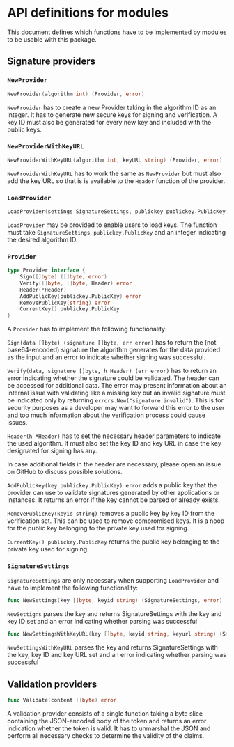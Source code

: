 API definitions for modules
===========================

This document defines which functions have to be implemented by modules to be usable with this package.

Signature providers
-------------------

### `NewProvider`

```go
NewProvider(algorithm int) (Provider, error)
```

`NewProvider` has to create a new Provider taking in the algorithm ID as an integer.
It has to generate new secure keys for signing and verification.
A key ID must also be generated for every new key and included with the public keys.

### `NewProviderWithKeyURL`

```go
NewProviderWithKeyURL(algorithm int, keyURL string) (Provider, error)
```

`NewProviderWithKeyURL` has to work the same as `NewProvider` but must also add the key URL so that is is available to the `Header` function of the provider.

### `LoadProvider`

```go
LoadProvider(settings SignatureSettings, publickey publickey.PublicKey, algorithm int) (Provider, error)
```

`LoadProvider` may be provided to enable users to load keys.
The function must take `SignatureSettings`, `publickey.PublicKey` and an integer indicating the desired algorithm ID.

### `Provider`

```go
type Provider interface {
	Sign([]byte) ([]byte, error)
	Verify([]byte, []byte, Header) error
	Header(*Header)
	AddPublicKey(publickey.PublicKey) error
	RemovePublicKey(string) error
	CurrentKey() publickey.PublicKey
}
```

A `Provider` has to implement the following functionality:

`Sign(data []byte) (signature []byte, err error)` has to return the (not base64-encoded) signature the algorithm generates for the data provided as the input and an error to indicate whether signing was successful.

`Verify(data, signature []byte, h Header) (err error)` has to return an error indicating whether the signature could be validated. The header can be accessed for additional data. The error may present information about an internal issue with validating like a missing key but an invalid signature must be indicated only by returning `errors.New("signature invalid")`. This is for security purposes as a developer may want to forward this error to the user and too much information about the verification process could cause issues.

`Header(h *Header)` has to set the necessary header parameters to indicate the used algorithm. It must also set the key ID and key URL in case the key designated for signing has any.

In case additional fields in the header are necessary, please open an issue on GitHub to discuss possible solutions.

`AddPublicKey(key publickey.PublicKey) error` adds a public key that the provider can use to validate signatures generated by other applications or instances. It returns an error if the key cannot be parsed or already exists.

`RemovePublicKey(keyid string)` removes a public key by key ID from the verification set. This can be used to remove compromised keys. It is a noop for the public key belonging to the private key used for signing.

`CurrentKey() publickey.PublicKey` returns the public key belonging to the private key used for signing.

### `SignatureSettings`

`SignatureSettings` are only necessary when supporting `LoadProvider` and have to implement the following functionality:

```go
func NewSettings(key []byte, keyid string) (SignatureSettings, error)
```

`NewSettigns` parses the key and returns SignatureSettings with the key and key ID set and an error indicating whether parsing was successful

```go
func NewSettingsWithKeyURL(key []byte, keyid string, keyurl string) (SignatureSettings, error)
```

`NewSettingsWithKeyURL` parses the key and returns SignatureSettings with the key, key ID and key URL set and an error indicating whether parsing was successful

Validation providers
--------------------

```go
func Validate(content []byte) error
```

A validation provider consists of a single function taking a byte slice containing the JSON-encoded body of the token and returns an error indication whether the token is valid. It has to unmarshal the JSON and perform all necessary checks to determine the validity of the claims.